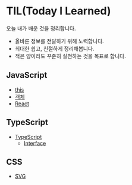 # TIL(Today I Learned)

오늘 내가 배운 것을 정리합니다.
- 올바른 정보를 전달하기 위해 노력합니다.
- 최대한 쉽고, 친절하게 정리해봅니다.
- 적은 양이라도 꾸준히 실천하는 것을 목표로 합니다.

## JavaScript
- [this](https://github.com/junghye-dev/TIL/blob/main/JavaScript/this.md)
- [객체](https://github.com/junghye-dev/TIL/blob/main/JavaScript/%EA%B0%9D%EC%B2%B4.md)
- [React](https://github.com/junghye-dev/TIL/blob/main/React/setState().md)

## TypeScript
- [TypeScript](https://github.com/junghye-dev/TIL/blob/main/TypeScript/TypeScript.md)
    - [Interface](https://github.com/junghye-dev/TIL/blob/main/TypeScript/Interface.md)
## CSS
- [SVG](https://github.com/junghye-dev/TIL/blob/main/CSS/svg.md)
